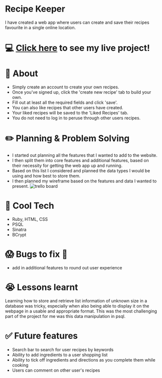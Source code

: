 # Recipe Keeper
I have created a web app where users can create and save their recipes favourite  in a single online location.

# :computer: [Click here](https://recipe-keeper.fly.dev/) to see my live project!

# :page_facing_up: About
- Simply create an account to create your own recipes.
- Once you've signed up, click the 'create new recipe' tab to build your own.
- Fill out at least all the required fields and click 'save'.
- You can also like recipes that other users have created.
- Your liked recipes will be saved to the 'Liked Recipes' tab.
- You do not need to log in to peruse through other users recipes.

# :pencil2: Planning & Problem Solving
- I started out planning all the features that I wanted to add to the website.
- I then split them into core features and additional features, based on their necessity for getting the web app up and running.
- Based on this list I considered and planned the data types I would be using and how best to store them.
- I then planned my wireframe based on the features and data I wanted to present.
![trello board](https://i.imgur.com/Qdi9hSu.png)

# :rocket: Cool Tech
- Ruby, HTML, CSS
- PSQL
- Sinatra
- BCrypt

# :scream: Bugs to fix :poop:
- add in additional features to round out user experience

# :sob: Lessons learnt
Learning how to store and retrieve list information of unknown size in a database was tricky, especially when also being able to display it on the webpage in a usable and appropriate format. This was the most challenging part of the project for me was this data manipulation in psql.

# :white_check_mark: Future features
- Search bar to search for user recipes by keywords
- Ability to add ingredients to a user shopping list
- Ability to tick off ingredients and directions as you complete them while cooking
- Users can comment on other user's recipes
